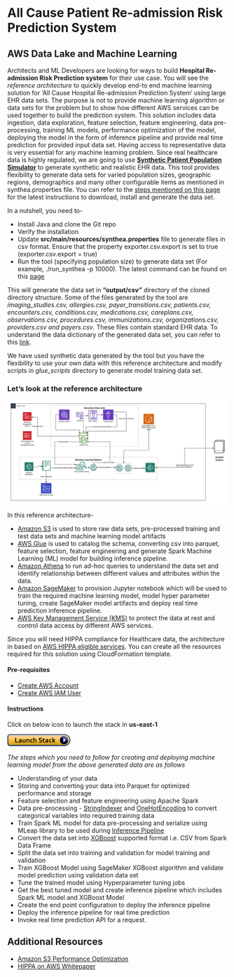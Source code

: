 # All Cause Patient Re-admission Risk Prediction System
## AWS Data Lake and Machine Learning

Architects and ML Developers are looking for ways to build **Hospital Re-admission Risk Prediction system** for their use case. You will see the *reference architecture* to quickly develop end-to end machine learning solution for ‘All Cause Hospital Re-admission Prediction System’ using large EHR data sets. The purpose is not to provide machine learning algorithm or data sets for the problem but to show how different AWS services can be used together to build the prediction system. This solution includes data ingestion, data exploration, feature selection, feature engineering, data pre-processing, training ML models, performance optimization of the model, deploying the model in the form of inference pipeline and provide real time prediction for provided input data set. Having access to representative data is very essential for any machine learning problem. Since real healthcare data is highly regulated, we are going to use **[Synthetic Patient Population Simulator](https://academic.oup.com/jamia/article/25/3/230/4098271)** to generate synthetic and realistic EHR data. This tool provides flexibility to generate data sets for varied population sizes, geographic regions, demographics and many other configurable items as mentioned in synthea.properties file. You can refer to the [steps mentioned on this page](https://github.com/synthetichealth/synthea/blob/master/README.md) for the latest instructions to download, install and generate the data set. 

In a nutshell, you need to-
*	Install Java and clone the Git repo 
*	Verify the installation 
*	Update **src/main/resources/synthea.properties** file to generate files in csv format. Ensure that the property exporter.csv.export is set to true (exporter.csv.export = true)
*	Run the tool (specifying population size) to generate data set (For example, ./run_synthea -p 10000). The latest command can be found on this [page](https://github.com/synthetichealth/synthea/blob/master/README.md)

This will generate the data set in **“output/csv”** directory of the cloned directory structure. Some of the files generated by the tool are *imaging_studies.csv, allergies.csv, payer_transitions.csv, patients.csv, encounters.csv, conditions.csv, medications.csv, careplans.csv, observations.csv, procedures.csv, immunizations.csv, organizations.csv, providers.csv and payers.csv*. These files contain standard EHR data. To understand the data dictionary of the generated data set, you can refer to this [link](https://github.com/synthetichealth/synthea/wiki/CSV-File-Data-Dictionary).


We have used synthetic data generated by the tool but you have the flexibility to use your own data with this reference architecture and modify scripts in *glue_scripts* directory to generate model training data set. 

### Let’s look at the reference architecture
![architecture](images/architecture.png)


In this reference architecture-
* [Amazon S3](https://aws.amazon.com/s3/) is used to store raw data sets, pre-processed training and test data sets and machine learning model artifacts
*	[AWS Glue](https://aws.amazon.com/glue/) is used to catalog the schema, converting csv into parquet, feature selection, feature engineering and generate Spark Machine Learning (ML) model for building inference pipeline.
*	[Amazon Athena](https://aws.amazon.com/athena/) to run ad-hoc queries to understand the data set and identify relationship between different values and attributes within the data.
*	[Amazon SageMaker](https://aws.amazon.com/sagemaker/) to provision Jupyter notebook which will be used to train the required machine learning model, model hyper parameter tuning, create SageMaker model artifacts and deploy real time prediction inference pipeline. 
*	[AWS Key Management Service (KMS)](https://aws.amazon.com/kms/) to protect the data at rest and control data access by different AWS services.

Since you will need HIPPA compliance for Healthcare data, the architecture in based on [AWS HIPPA eligible services](https://aws.amazon.com/compliance/hipaa-eligible-services-reference/). You can create all the resources required for this solution using CloudFormation template. 

#### Pre-requisites
- [Create AWS Account](https://aws.amazon.com/premiumsupport/knowledge-center/create-and-activate-aws-account/)
- [Create AWS IAM User](https://docs.aws.amazon.com/directoryservice/latest/admin-guide/setting_up_create_iam_user.html)


#### Instructions
Click on below icon to launch the stack in **us-east-1**

[![Launch Stack](images/cloudformation-launch-stack.png)](https://console.aws.amazon.com/cloudformation/home?region=us-east-1#/stacks/new?stackName=readmission-prediction&templateURL=https://hospital-readmission-blog.s3-us-west-2.amazonaws.com/readmission-blog-cfn.yml)

*The steps which you need to follow for creating and deploying machine learning model from the above generated data are as follows*

* Understanding of your data
* Storing and converting your data into Parquet for optimized performance and storage
* Feature selection and feature engineering using Apache Spark
* Data pre-processing - [StringIndexer](https://spark.apache.org/docs/latest/ml-features#stringindexer) and [OneHotEncoding](https://spark.apache.org/docs/latest/ml-features#onehotencoder-deprecated-since-230) to convert categorical variables into required training data
* Train Spark ML model for data pre-processing and serialize using MLeap library to be used during [Inference Pipeline](https://docs.aws.amazon.com/sagemaker/latest/dg/inference-pipelines.html)
* Convert the data set into [XGBoost](https://docs.aws.amazon.com/sagemaker/latest/dg/xgboost.html) supported format i.e. CSV from Spark Data Frame
* Split the data set into training and validation for model training and validation
* Train XGBoost Model using SageMaker XGBoost algorithm and validate model prediction using validation data set
* Tune the trained model using Hyperparameter tuning jobs
* Get the best tuned model and create inference pipeline which includes Spark ML model and XGBoost Model
* Create the end point configuration to deploy the inference pipeline
* Deploy the inference pipeline for real time prediction
* Invoke real time prediction API for a request.

## Additional Resources

* [Amazon S3 Performance Optimization](https://docs.aws.amazon.com/AmazonS3/latest/dev/optimizing-performance.html)
* [HIPPA on AWS Whitepaper](https://d1.awsstatic.com/whitepapers/compliance/AWS_HIPAA_Compliance_Whitepaper.pdf)
